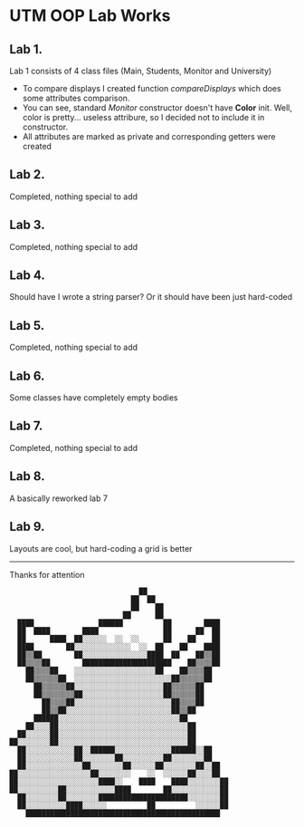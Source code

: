 # UTM OOP Lab Works
## Lab 1.
Lab 1 consists of 4 class files (Main, Students, Monitor and University)  
* To compare displays I created function *compareDisplays* which does some attributes comparison.  
* You can see, standard *Monitor* constructor doesn't have **Color** init. Well, color is pretty... useless attribure, 
so I decided not to include it in constructor.
* All attributes are marked as private and corresponding getters were created 

## Lab 2.
Completed, nothing special to add

## Lab 3.
Completed, nothing special to add

## Lab 4.
Should have I wrote a string parser? Or it should have been just hard-coded

## Lab 5.
Completed, nothing special to add

## Lab 6.
Some classes have completely empty bodies

## Lab 7.
Completed, nothing special to add

## Lab 8.
A basically reworked lab 7

## Lab 9.
Layouts are cool, but hard-coding a grid is better

<hr>
Thanks for attention

                                    ██                  
                                  ██  ██                
                                  ██    ██              
                                ██      ██              
      ████                ██████          ██        ████
      ██  ████        ████                ██      ██  ██
      ██      ████  ██░░░░░░  ░░  ░░      ██    ██    ██
      ████        ██░░░░░░░░░░░░░░  ░░  ██    ██    ████
      ██▒▒██        ██░░░░░░░░░░░░░░░░████  ██    ██▒▒██
      ██▒▒▒▒██        ██████████████████████    ██▒▒▒▒██
        ██▒▒▒▒██    ░░░░░░░░░░░░░░░░░░░░██    ██▒▒▒▒██  
        ██▒▒▒▒▒▒██  ░░░░░░░░░░░░░░░░░░░░░░░░██▒▒▒▒▒▒██  
          ██▒▒▒▒▒▒██░░░░░░░░░░░░░░░░░░░░░░██▒▒▒▒▒▒██    
          ██▒▒▒▒▒▒▒▒██░░░░░░░░░░░░░░░░░░░░██▒▒▒▒▒▒██    
            ██▒▒▒▒██░░░░░░░░░░░░░░░░░░░░░░░░██▒▒▒▒██    
            ██▒▒██░░░░░░░░░░░░░░░░░░░░░░░░░░██▒▒██      
          ██████░░░░░░░░░░░░░░░░░░░░░░░░░░░░░░██        
        ██░░░░██░░░░░░░░░░░░░░░░░░░░░░░░░░░░░░░░██      
      ██░░░░░░██░░░░░░░░░░░░░░░░░░░░░░░░░░░░░░░░██      
    ██░░░░░░░░██░░░░░░░░░░░░░░░░░░░░░░░░░░░░░░░░██
      ██░░░░░░░░░░░░██░░██████░░░░░░░░░░░░░░██████░░██      
      ██░░░░░░░░░░░░██░░░░░░░░██░░░░░░░░░░██░░░░░░░░██      
      ██░░░░░░░░░░░░░░██░░░░░░░░██░░░░░░██░░░░░░░░██░░██    
    ██░░░░░░░░░░░░░░░░░░██░░░░░░░░    ░░  ░░░░░░██░░░░██    
    ██░░░░░░░░░░░░░░░░░░░░████░░    ████    ████░░░░░░░░██  
    ██░░░░░░░░░░██░░░░░░░░░░░░████        ██░░░░░░░░░░░░██  
      ██░░░░░░░░██░░░░░░░░██████████████████████░░░░░░░░██  
      ██░░░░░░░░░░████░░░░░░          ██          ░░░░░░██  
        ████████████████████████████████████████████████         
 

